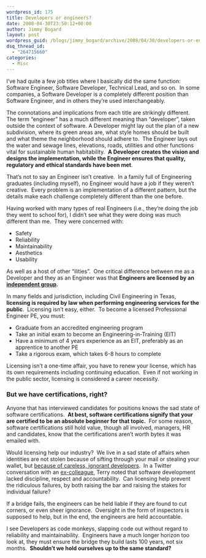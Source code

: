```yaml
---
wordpress_id: 175
title: Developers or engineers?
date: 2008-04-30T23:50:12+00:00
author: Jimmy Bogard
layout: post
wordpress_guid: /blogs/jimmy_bogard/archive/2008/04/30/developers-or-engineers.aspx
dsq_thread_id:
  - "264715660"
categories:
  - Misc
---
```

I&#8217;ve had quite a few job titles where I basically did the same function: Software Engineer, Software Developer, Technical Lead, and so on.&nbsp; In some companies, a Software Developer is a completely different position than Software Engineer, and in others they&#8217;re used interchangeably.

The connotations and implications from each title are strikingly different.&nbsp; The term &#8220;engineer&#8221; has a much different meaning than &#8220;developer&#8221;, taken outside the context of software. A Developer might lay out the plan of a new subdivision, where its green areas are, what style homes should be built and what theme the neighborhood should adhere to.&nbsp; The Engineer lays out the water and sewage lines, elevations, roads, utilities and other functions vital for sustainable human habitability.&nbsp; **A Developer creates the vision and designs the implementation, while the Engineer ensures that quality, regulatory and ethical standards have been met**.

That&#8217;s not to say an Engineer isn&#8217;t creative.&nbsp; In a family full of Engineering graduates (including myself), no Engineer would have a job if they weren&#8217;t creative.&nbsp; Every problem is an implementation of a different pattern, but the details make each challenge completely different than the one before.

Having worked with many types of real Engineers (i.e., they&#8217;re doing the job they went to school for), I didn&#8217;t see what they were doing was much different than me.&nbsp; They were concerned with:

  * Safety
  * Reliability
  * Maintainability
  * Aesthetics
  * Usability

As well as a host of other &#8220;ilities&#8221;.&nbsp; One critical difference between me as a Developer and they as an Engineer was that **Engineers are licensed by an [independent group](http://www.ncees.org/).**

In many fields and jurisdiction, including Civil Engineering in Texas, **licensing is required by law when performing engineering services for the public**.&nbsp; Licensing isn&#8217;t easy, either.&nbsp; To become a licensed Professional Engineer PE, you must:

  * Graduate from an accredited engineering program
  * Take an initial exam to become an Engineering-in-Training (EIT)
  * Have a minimum of 4 years experience as an EIT, preferably as an apprentice to another PE
  * Take a rigorous exam, which takes 6-8 hours to complete

Licensing isn&#8217;t a one-time affair, you have to renew your license, which has its own requirements including continuing education.&nbsp; Even if not working in the public sector, licensing is considered a career necessity.

### But we have certifications, right?

Anyone that has interviewed candidates for positions knows the sad state of software certifications.&nbsp; **At best, software certifications signify that your are certified to be an absolute beginner for that topic.**&nbsp; For some reason, software certifications still hold value, though all involved, managers, HR and candidates, know that the certifications aren&#8217;t worth bytes it was emailed with.

Would licensing help our industry?&nbsp; We live in a sad state of affairs when identities are not stolen because of sifting through your mail or stealing your wallet, but [because of careless, ignorant developers](http://thedailywtf.com/Articles/Oklahoma-Leaks-Tens-of-Thousands-of-Social-Security-Numbers,-Other-Sensitive-Data.aspx).&nbsp; In a Twitter conversation with an [ex-colleague](http://terrbear.org/), Terry noted that software development lacked discipline, respect and accountability.&nbsp; Can licensing help prevent the ridiculous failures, by both raising the bar and raising the stakes for individual failure?

If a bridge fails, the engineers can be held liable if they are found to cut corners, or even sheer ignorance.&nbsp; Oversight in the form of inspectors is supposed to help, but in the end, the engineers are held accountable.

I see Developers as code monkeys, slapping code out without regard to reliability and maintainability.&nbsp; Engineers have a much longer horizon too look at, they must ensure the bridge they build lasts 100 years, not six months.&nbsp; **Shouldn&#8217;t we hold ourselves up to the same standard?**